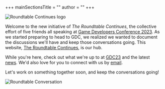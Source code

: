 +++
mainSectionsTitle = ""
author = ""
+++

![Roundtable Continues logo](/images/theroundtablecontinues-banner.png)

Welcome to the new initiative of *The Roundtable Continues*, the collective effort of five friends all speaking at [Game Developers Conference 2023]. As we started preparing to head to GDC, we realized we wanted to document the discussions we'll have and keep those conversations going. This website, [The Roundtable Continues], is our hub.

While you're here, check out what we're up to at [GDC23] and the latest [news]. We'd also love for you to connect with us by [email].

Let's work on something together soon, and keep the conversations going!

![Roundtable Conversation](/images/roundtable-conversation.png)


[Game Developers Conference 2023]: https://gdconf.com/
[The Roundtable Continues]: /
[GDC23]: /gdc23
[news]: /posts
[email]: mailto:bret.staudt.willet@gmail.com
